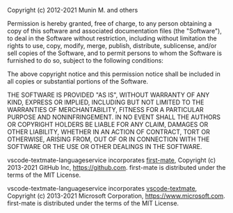 Copyright (c) 2012-2021 Munin M. and others

Permission is hereby granted, free of charge, to any person obtaining
a copy of this software and associated documentation files (the
"Software"), to deal in the Software without restriction, including
without limitation the rights to use, copy, modify, merge, publish,
distribute, sublicense, and/or sell copies of the Software, and to
permit persons to whom the Software is furnished to do so, subject to
the following conditions:

The above copyright notice and this permission notice shall be
included in all copies or substantial portions of the Software.

THE SOFTWARE IS PROVIDED "AS IS", WITHOUT WARRANTY OF ANY KIND,
EXPRESS OR IMPLIED, INCLUDING BUT NOT LIMITED TO THE WARRANTIES OF
MERCHANTABILITY, FITNESS FOR A PARTICULAR PURPOSE AND
NONINFRINGEMENT. IN NO EVENT SHALL THE AUTHORS OR COPYRIGHT HOLDERS BE
LIABLE FOR ANY CLAIM, DAMAGES OR OTHER LIABILITY, WHETHER IN AN ACTION
OF CONTRACT, TORT OR OTHERWISE, ARISING FROM, OUT OF OR IN CONNECTION
WITH THE SOFTWARE OR THE USE OR OTHER DEALINGS IN THE SOFTWARE.

vscode-textmate-languageservice incorporates [first-mate](https://github.com/atom/first-mate/tree/v7.4.2/src),
Copyright (c) 2013-2021 GitHub Inc, https://github.com.
first-mate is distributed under the terms of the MIT License.

vscode-textmate-languageservice incorporates [vscode-textmate](https://github.com/microsoft/vscode-textmate/tree/v5.5.0/src),
Copyright (c) 2013-2021 Microsoft Corporation, https://www.microsoft.com.
first-mate is distributed under the terms of the MIT License.
